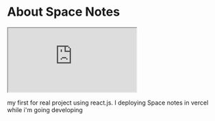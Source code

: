# About Space Notes
<div>
  <iframe loading="lazy"
    src="https:&#x2F;&#x2F;www.canva.com&#x2F;design&#x2F;DAFLwvrlUd4&#x2F;view?embed" allowfullscreen="allowfullscreen" allow="fullscreen">
  </iframe>
</div>

my first for real project using react.js.
I deploying Space notes in vercel while i'm going developing


